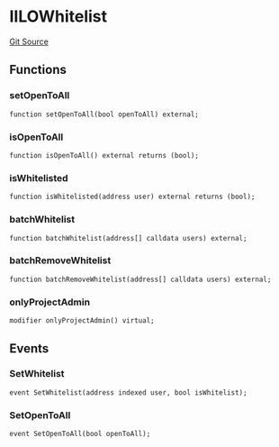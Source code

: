 # IILOWhitelist
[Git Source](https://github.com/KYRDTeam/ilo-contracts/blob/0939257443ab7b868ff7f798a9104a43c7166792/src/interfaces/IILOWhitelist.sol)


## Functions
### setOpenToAll


```solidity
function setOpenToAll(bool openToAll) external;
```

### isOpenToAll


```solidity
function isOpenToAll() external returns (bool);
```

### isWhitelisted


```solidity
function isWhitelisted(address user) external returns (bool);
```

### batchWhitelist


```solidity
function batchWhitelist(address[] calldata users) external;
```

### batchRemoveWhitelist


```solidity
function batchRemoveWhitelist(address[] calldata users) external;
```

### onlyProjectAdmin


```solidity
modifier onlyProjectAdmin() virtual;
```

## Events
### SetWhitelist

```solidity
event SetWhitelist(address indexed user, bool isWhitelist);
```

### SetOpenToAll

```solidity
event SetOpenToAll(bool openToAll);
```

